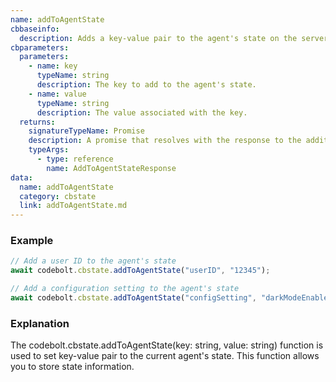 ```yaml
---
name: addToAgentState
cbbaseinfo:
  description: Adds a key-value pair to the agent's state on the server via WebSocket.
cbparameters:
  parameters:
    - name: key
      typeName: string
      description: The key to add to the agent's state.
    - name: value
      typeName: string
      description: The value associated with the key.
  returns:
    signatureTypeName: Promise
    description: A promise that resolves with the response to the addition request.
    typeArgs:
      - type: reference
        name: AddToAgentStateResponse
data:
  name: addToAgentState
  category: cbstate
  link: addToAgentState.md
---
```

<CBBaseInfo/> 
 <CBParameters/>

### Example
```js
// Add a user ID to the agent's state
await codebolt.cbstate.addToAgentState("userID", "12345");

// Add a configuration setting to the agent's state
await codebolt.cbstate.addToAgentState("configSetting", "darkModeEnabled");

```

### Explanation
The codebolt.cbstate.addToAgentState(key: string, value: string) function is used to set key-value pair to the current agent's state. This function allows you to store state information.



